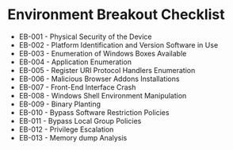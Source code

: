 # Environment Breakout Checklist

* EB-001 - Physical Security of the Device
* EB-002 - Platform Identification and Version Software in Use
* EB-003 - Enumeration of Windows Boxes Available
* EB-004 - Application Enumeration
* EB-005 - Register URI Protocol Handlers Enumeration
* EB-006 - Malicious Browser Addons Installations
* EB-007 - Front-End Interface Crash
* EB-008 - Windows Shell Environment Manipulation
* EB-009 - Binary Planting
* EB-010 - Bypass Software Restriction Policies
* EB-011 - Bypass Local Group Policies
* EB-012 - Privilege Escalation
* EB-013 - Memory dump Analysis   
